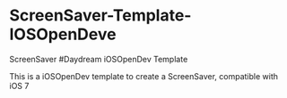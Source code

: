 ScreenSaver-Template-IOSOpenDeve
================================

ScreenSaver #Daydream iOSOpenDev Template


This is a iOSOpenDev template to create a ScreenSaver, compatible with iOS 7
